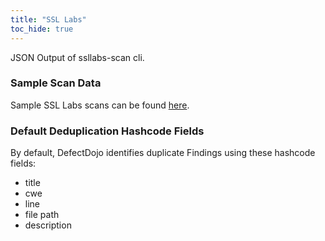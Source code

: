 ```yaml
---
title: "SSL Labs"
toc_hide: true
---
```

JSON Output of ssllabs-scan cli.

### Sample Scan Data
Sample SSL Labs scans can be found [here](https://github.com/DefectDojo/django-DefectDojo/tree/master/unittests/scans/ssl_labs).

### Default Deduplication Hashcode Fields
By default, DefectDojo identifies duplicate Findings using these hashcode fields:

- title
- cwe
- line
- file path
- description
